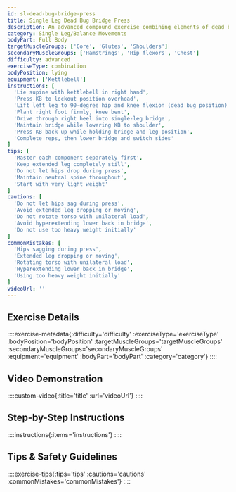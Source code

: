 ```yaml
---
id: sl-dead-bug-bridge-press
title: Single Leg Dead Bug Bridge Press
description: An advanced compound exercise combining elements of dead bug, single-leg bridge, and pressing movements, creating extreme core stability demands while building unilateral strength and challenging coordination through multiple movement patterns simultaneously.
category: Single Leg/Balance Movements
bodyPart: Full Body
targetMuscleGroups: ['Core', 'Glutes', 'Shoulders']
secondaryMuscleGroups: ['Hamstrings', 'Hip flexors', 'Chest']
difficulty: advanced
exerciseType: combination
bodyPosition: lying
equipment: ['Kettlebell']
instructions: [
  'Lie supine with kettlebell in right hand',
  'Press KB to lockout position overhead',
  'Lift left leg to 90-degree hip and knee flexion (dead bug position)',
  'Plant right foot firmly, knee bent',
  'Drive through right heel into single-leg bridge',
  'Maintain bridge while lowering KB to shoulder',
  'Press KB back up while holding bridge and leg position',
  'Complete reps, then lower bridge and switch sides'
]
tips: [
  'Master each component separately first',
  'Keep extended leg completely still',
  'Do not let hips drop during press',
  'Maintain neutral spine throughout',
  'Start with very light weight'
]
cautions: [
  'Do not let hips sag during press',
  'Avoid extended leg dropping or moving',
  'Do not rotate torso with unilateral load',
  'Avoid hyperextending lower back in bridge',
  'Do not use too heavy weight initially'
]
commonMistakes: [
  'Hips sagging during press',
  'Extended leg dropping or moving',
  'Rotating torso with unilateral load',
  'Hyperextending lower back in bridge',
  'Using too heavy weight initially'
]
videoUrl: ''
---
```


## Exercise Details

::::exercise-metadata{:difficulty='difficulty' :exerciseType='exerciseType' :bodyPosition='bodyPosition' :targetMuscleGroups='targetMuscleGroups' :secondaryMuscleGroups='secondaryMuscleGroups' :equipment='equipment' :bodyPart='bodyPart' :category='category'}
::::

## Video Demonstration

::::custom-video{:title='title' :url='videoUrl'}
::::

## Step-by-Step Instructions

::::instructions{:items='instructions'}
::::

## Tips & Safety Guidelines

::::exercise-tips{:tips='tips' :cautions='cautions' :commonMistakes='commonMistakes'}
::::
